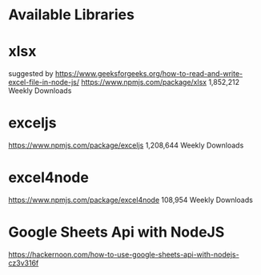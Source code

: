 # Available Libraries

# xlsx 
suggested by https://www.geeksforgeeks.org/how-to-read-and-write-excel-file-in-node-js/
https://www.npmjs.com/package/xlsx
1,852,212 Weekly Downloads


# exceljs 
https://www.npmjs.com/package/exceljs
1,208,644 Weekly Downloads

# excel4node
https://www.npmjs.com/package/excel4node
108,954 Weekly Downloads

# Google Sheets Api with NodeJS
https://hackernoon.com/how-to-use-google-sheets-api-with-nodejs-cz3v316f